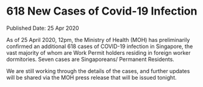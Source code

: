 <html>
    <meta http-equiv="Content-Type" content="text/html; charset=utf-8"/>
    <meta charset="utf-8"/>
    <title>618 New Cases of Covid-19 Infection</title>
    <body><h1>618 New Cases of Covid-19 Infection</h1>
    <p>Published Date: 25 Apr 2020</p> <p align="center" style="text-align: left;"><span style="text-align: left;">As of 25 April 2020, 12pm, the Ministry of Health (MOH) has preliminarily confirmed an additional 618 cases of COVID-19 infection in Singapore, the vast majority of whom are Work Permit holders residing in foreign worker dormitories. Seven cases are Singaporeans/ Permanent Residents.</span><br></p> <p style="text-align: left;">We are still working through the details of the cases, and further updates will be shared via the MOH press release that will be issued tonight.</p></body>
</html>